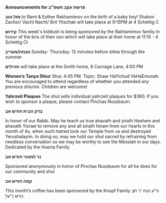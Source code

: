 **Announcements for פרשת עקב תשפ"ב** 

**מזל טוב** to Rami & Esther Rakhamimov on the birth of a baby boy! Shalom Zachor/ Vacht Nacht/ Brit Yitzchak will take place at 9:15PM at 4 Schettig C

**קידוש** This week's kiddush is being sponsored by the Rakhamimov family in honor of the bris of their son which will take place at their home  at 11:15 - 4 Schettig Ct 

**מנחה/מעריב** Sunday- Thursday: 12 minutes before shkia through the summer

**תהילים** will take place at the Smith home, 8 Carriage Lane, 4:00 PM

**Women’s Tanya Shiur** Shul, 4:45 PM. Topic: Shaar HaYichud VeHaEmunah. You are encouraged to attend regardless of whether you attended any previous shiurim. Children are welcome!

**Yahrzeit Plaques** The shul sells individual yahrzeit plaques for $360. If you wish to sponsor a plaque, please contact Pinchas Nussbaum.

**בדק הבית חודש אב**

In honor of our Rabbi. May he teach us true ahavath and yirath Hashem and ahavath Yisrael to remove any and all sinath hinam from our hearts in this month of Av, when such hatred took our Temple from us and destroyed Yerushalayim. In doing so, may we hold our shul sacred by refraining from needless conversation so we may be worthy to see the Messiah in our days. Dedicated by the Huerta Family

**נר למאור חודש אב**

Sponsored anonymously in honor  of Pinchas Nussbaum for all he does for our community and shul

**קפה חודש אב**  

This month’s coffee has been sponsored by the Knopf Family ה"ע הנח 'ר תב הרש נ"על. 
